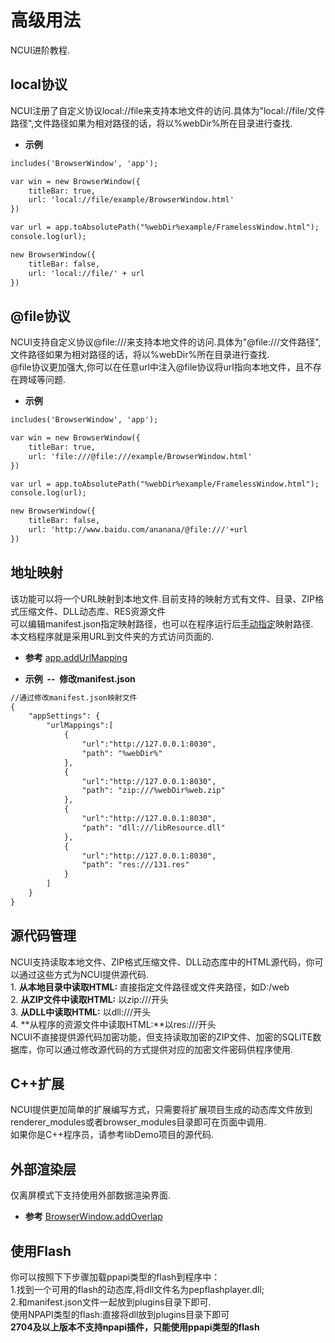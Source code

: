 # 高级用法

  NCUI进阶教程.
  
## local协议 &nbsp;
  NCUI注册了自定义协议local://file来支持本地文件的访问.具体为"local://file/文件路径",文件路径如果为相对路径的话，将以%webDir%所在目录进行查找.
  
* **示例&nbsp;&nbsp;&nbsp;&nbsp;**

```html
includes('BrowserWindow', 'app');

var win = new BrowserWindow({
    titleBar: true,
    url: 'local://file/example/BrowserWindow.html'
})

var url = app.toAbsolutePath("%webDir%example/FramelessWindow.html");
console.log(url);

new BrowserWindow({
    titleBar: false,
    url: 'local://file/' + url
})

```


<div class="adoc" id="div_local协议"></div>


## @file协议 &nbsp;
  NCUI支持自定义协议@file:///来支持本地文件的访问.具体为"@file:///文件路径",文件路径如果为相对路径的话，将以%webDir%所在目录进行查找.<br>@file协议更加强大,你可以在任意url中注入@file协议将url指向本地文件，且不存在跨域等问题.
  
* **示例&nbsp;&nbsp;&nbsp;&nbsp;**

```html
includes('BrowserWindow', 'app');

var win = new BrowserWindow({
    titleBar: true,
    url: 'file:///@file:///example/BrowserWindow.html'
})

var url = app.toAbsolutePath("%webDir%example/FramelessWindow.html");
console.log(url);

new BrowserWindow({
    titleBar: false,
    url: 'http://www.baidu.com/ananana/@file:///'+url
})

```


<div class="adoc" id="div_@file协议"></div>


## 地址映射 &nbsp;
  该功能可以将一个URL映射到本地文件.目前支持的映射方式有文件、目录、ZIP格式压缩文件、DLL动态库、RES资源文件<br>可以编辑manifest.json指定映射路径，也可以在程序运行后<a href="#api/apiapp/5">手动指定</a>映射路径.<br>本文档程序就是采用URL到文件夹的方式访问页面的.<br>
  
* **参考** 
<a href="#api/apiapp/5">app.addUrlMapping</a>

* **示例&nbsp;&nbsp;--&nbsp;&nbsp;修改manifest.json**

```html
//通过修改manifest.json映射文件
{
    "appSettings": {
        "urlMappings":[
            {
                "url":"http://127.0.0.1:8030",
                "path": "%webDir%"
            },
            {
                "url":"http://127.0.0.1:8030",
                "path": "zip:///%webDir%web.zip"
            },
            {
                "url":"http://127.0.0.1:8030",
                "path": "dll:///libResource.dll"
            },
            {
                "url":"http://127.0.0.1:8030",
                "path": "res:///131.res"
            }
        ]
    }
}

```


<div class="adoc" id="div_地址映射"></div>


## 源代码管理 &nbsp;
  NCUI支持读取本地文件、ZIP格式压缩文件、DLL动态库中的HTML源代码，你可以通过这些方式为NCUI提供源代码.<br>1. **从本地目录中读取HTML:** 直接指定文件路径或文件夹路径，如D:/web<br>2. **从ZIP文件中读取HTML:** 以zip:///开头<br>3. **从DLL中读取HTML:** 以dll:///开头<br>4. **从程序的资源文件中读取HTML:**以res:///开头<br>NCUI不直接提供源代码加密功能，但支持读取加密的ZIP文件、加密的SQLITE数据库，你可以通过修改源代码的方式提供对应的加密文件密码供程序使用.
  


<div class="adoc" id="div_源代码管理"></div>


## C++扩展 &nbsp;
  NCUI提供更加简单的扩展编写方式，只需要将扩展项目生成的动态库文件放到renderer_modules或者browser_modules目录即可在页面中调用.<br>如果你是C++程序员，请参考libDemo项目的源代码.
  


<div class="adoc" id="div_C++扩展"></div>


## 外部渲染层 &nbsp;
  仅离屏模式下支持使用外部数据渲染界面.
  
* **参考** 
<a href="#api/apiBrowserWindow/67">BrowserWindow.addOverlap</a>



<div class="adoc" id="div_外部渲染层"></div>


## 使用Flash &nbsp;
  你可以按照下下步骤加载ppapi类型的flash到程序中：<br> 1.找到一个可用的flash的动态库,将dll文件名为pepflashplayer.dll;<br> 2.和manifest.json文件一起放到plugins目录下即可.<br>使用NPAPI类型的flash:直接将dll放到plugins目录下即可<br><b>2704及以上版本不支持npapi插件，只能使用ppapi类型的flash</b>
  


<div class="adoc" id="div_使用Flash"></div>


